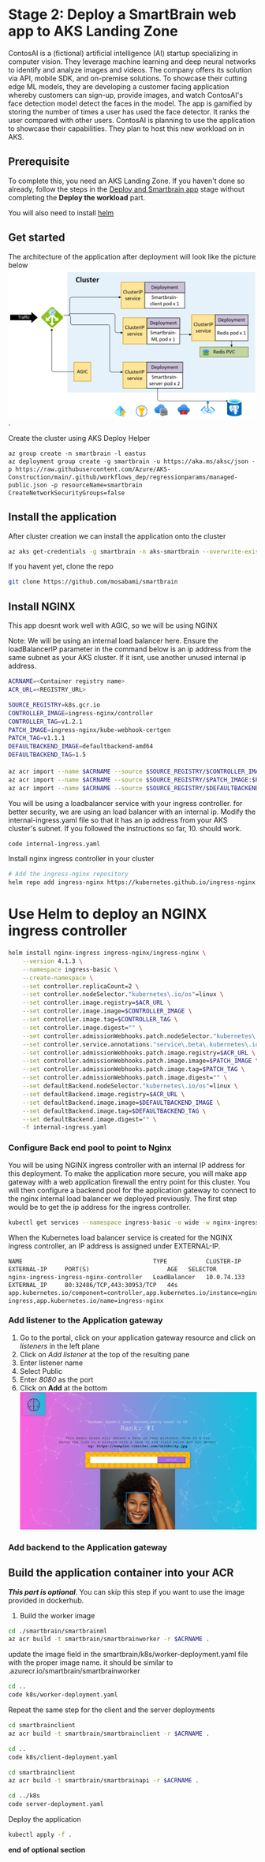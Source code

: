 # Stage 2: Deploy a SmartBrain web app to AKS Landing Zone
ContosAI is a (fictional) artificial intelligence (AI) startup specializing in computer vision. They leverage machine learning and deep neural networks to identify and analyze images and videos. The company offers its solution via API, mobile SDK, and on-premise solutions. To showcase their cutting edge ML models, they are developing a customer facing application whereby customers can sign-up, provide images, and watch ContosAI's face detection model detect the faces in the model. The app is gamified by storing the number of times a user has used the face detector. It ranks the user compared with other users. ContosAI is planning to use the application to showcase their capabilities. They plan to host this new workload on in AKS.

## Prerequisite
To complete this, you need an AKS Landing Zone. If you haven't done so already, follow the steps in the [Deploy and Smartbrain app](../simpleapp/README.md) stage without completing the **Deploy the workload** part.

You will also need to install [helm](https://helm.sh/docs/intro/install/)

## Get started

The architecture of the application after deployment will look like the picture below
![smartbrain screenshot](../media/finished-state.png).

Create the cluster using AKS Deploy Helper
```azurecli
az group create -n smartbrain -l eastus
az deployment group create -g smartbrain -u https://aka.ms/aksc/json -p https://raw.githubusercontent.com/Azure/AKS-Construction/main/.github/workflows_dep/regressionparams/managed-public.json -p resourceName=smartbrain CreateNetworkSecurityGroups=false
```

## Install the application
After cluster creation we can install the application onto the cluster

```bash
az aks get-credentials -g smartbrain -n aks-smartbrain --overwrite-existing
```

If you havent yet, clone the repo
```bash
git clone https://github.com/mosabami/smartbrain
```
## Install NGINX
This app doesnt work well with AGIC, so we will be using NGINX

Note: We will be using an internal load balancer here. Ensure the loadBalancerIP parameter in the command below is an ip address from the same subnet as your AKS cluster. If it isnt, use another unused internal ip address. 

```bash
ACRNAME=<Container registry name>
ACR_URL=<REGISTRY_URL>
```

```bash
SOURCE_REGISTRY=k8s.gcr.io
CONTROLLER_IMAGE=ingress-nginx/controller
CONTROLLER_TAG=v1.2.1
PATCH_IMAGE=ingress-nginx/kube-webhook-certgen
PATCH_TAG=v1.1.1
DEFAULTBACKEND_IMAGE=defaultbackend-amd64
DEFAULTBACKEND_TAG=1.5

az acr import --name $ACRNAME --source $SOURCE_REGISTRY/$CONTROLLER_IMAGE:$CONTROLLER_TAG --image $CONTROLLER_IMAGE:$CONTROLLER_TAG
az acr import --name $ACRNAME --source $SOURCE_REGISTRY/$PATCH_IMAGE:$PATCH_TAG --image $PATCH_IMAGE:$PATCH_TAG
az acr import --name $ACRNAME --source $SOURCE_REGISTRY/$DEFAULTBACKEND_IMAGE:$DEFAULTBACKEND_TAG --image $DEFAULTBACKEND_IMAGE:$DEFAULTBACKEND_TAG
```

You will be using a loadbalancer service with your ingress controller. for better security, we are using an load balancer with an internal ip. Modify the internal-ingress.yaml file so that it has an ip address from your AKS cluster's subnet. If you followed the instructions so far, 10. should work.

```bash
code internal-ingress.yaml
```

Install nginx ingress controller in your cluster
```bash
# Add the ingress-nginx repository
helm repo add ingress-nginx https://kubernetes.github.io/ingress-nginx
```

# Use Helm to deploy an NGINX ingress controller
```bash
helm install nginx-ingress ingress-nginx/ingress-nginx \
    --version 4.1.3 \
    --namespace ingress-basic \
    --create-namespace \
    --set controller.replicaCount=2 \
    --set controller.nodeSelector."kubernetes\.io/os"=linux \
    --set controller.image.registry=$ACR_URL \
    --set controller.image.image=$CONTROLLER_IMAGE \
    --set controller.image.tag=$CONTROLLER_TAG \
    --set controller.image.digest="" \
    --set controller.admissionWebhooks.patch.nodeSelector."kubernetes\.io/os"=linux \
    --set controller.service.annotations."service\.beta\.kubernetes\.io/azure-load-balancer-health-probe-request-path"=/healthz \
    --set controller.admissionWebhooks.patch.image.registry=$ACR_URL \
    --set controller.admissionWebhooks.patch.image.image=$PATCH_IMAGE \
    --set controller.admissionWebhooks.patch.image.tag=$PATCH_TAG \
    --set controller.admissionWebhooks.patch.image.digest="" \
    --set defaultBackend.nodeSelector."kubernetes\.io/os"=linux \
    --set defaultBackend.image.registry=$ACR_URL \
    --set defaultBackend.image.image=$DEFAULTBACKEND_IMAGE \
    --set defaultBackend.image.tag=$DEFAULTBACKEND_TAG \
    --set defaultBackend.image.digest="" \
    -f internal-ingress.yaml
```
<!-- Deploy the required resources to make nginx work for Azure
```bash
kubectl apply -f https://raw.githubusercontent.com/kubernetes/ingress-nginx/controller-v1.2.1/deploy/static/provider/cloud/deploy.yaml
``` -->

### Configure Back end pool to point to Nginx

You will be using NGINX ingress controller with an internal IP address for this deployment. To make the application more secure, you will make app gateway with a web application firewall the entry point for this cluster. You will then configure a backend pool for the application gateway to connect to the nginx internal load balancer we deployed previously. The first step would be to get the ip address for the ingress controller.

```bash
kubectl get services --namespace ingress-basic -o wide -w nginx-ingress-ingress-nginx-controller
```
When the Kubernetes load balancer service is created for the NGINX ingress controller, an IP address is assigned under EXTERNAL-IP.

```output
NAME                                     TYPE           CLUSTER-IP    EXTERNAL-IP     PORT(S)                      AGE   SELECTOR
nginx-ingress-ingress-nginx-controller   LoadBalancer   10.0.74.133   EXTERNAL_IP     80:32486/TCP,443:30953/TCP   44s   app.kubernetes.io/component=controller,app.kubernetes.io/instance=nginx-ingress,app.kubernetes.io/name=ingress-nginx
```

### Add listener to the Application gateway

1. Go to the portal, click on your application gateway resource and click on *listeners* in the left plane
1. Click on *Add listener* at the top of the resulting pane
1. Enter listener name
1. Select Public
1. Enter *8080* as the port
1. Click on **Add** at the bottom
![smartbrain screenshot](./media/smartbrain.png)

### Add backend  to the Application gateway


## Build the application container into your ACR
***This part is optional***. You can skip this step if you want to use the image provided in dockerhub.

1. Build the worker image
```bash
cd ./smartbrain/smartbrainml
az acr build -t smartbrain/smartbrainworker -r $ACRNAME .
```
update the image field in the smartbrain/k8s/worker-deployment.yaml file with the proper image name. it should be similar to <acrName>.azurecr.io/smartbrain/smartbrainworker

```bash
cd ..
code k8s/worker-deployment.yaml
```

Repeat the same step for the client and the server deployments 
```bash
cd smartbrainclient
az acr build -t smartbrain/smartbrainclient -r $ACRNAME .
```

``` bash
cd ..
code k8s/client-deployment.yaml
```

```bash
cd smartbrainclient
az acr build -t smartbrain/smartbrainapi -r $ACRNAME .
```

``` bash
cd ../k8s
code server-deployment.yaml
```

Deploy the application

```bash
kubectl apply -f .
```

**end of optional section**